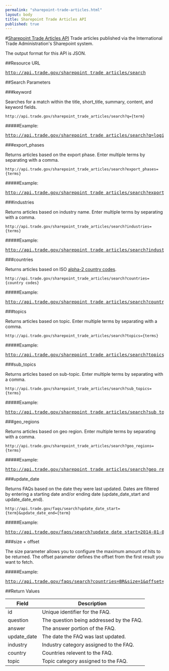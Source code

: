 ```yaml
---
permalink: "sharepoint-trade-articles.html"
layout: body
title: Sharepoint Trade Articles API
published: true
---
```


#<a href="sharepoint-trade-articles.html">Sharepoint Trade Articles API</a>
Trade articles published via the International Trade Administration's Sharepoint system.   

The output format for this API is JSON.

##Resource URL

<div><a href="http://api.trade.gov/sharepoint_trade_articles/search"><pre>http://api.trade.gov/sharepoint_trade_articles/search</pre></a></div>

##Search Parameters

###keyword

Searches for a match within the title, short_title, summary, content, and keyword fields.

    http://api.trade.gov/sharepoint_trade_articles/search?q={term}

#####Example:

<div><a href="http://api.trade.gov/sharepoint_trade_articles/search?q=logistics"><pre>http://api.trade.gov/sharepoint_trade_articles/search?q=logistics</pre></a></div>

###export_phases

Returns articles based on the export phase.  Enter multiple terms by separating with a comma.

    http://api.trade.gov/sharepoint_trade_articles/search?export_phases={terms}

#####Example:

<div><a href="http://api.trade.gov/sharepoint_trade_articles/search?export_phases=Expand,Exporting"><pre>http://api.trade.gov/sharepoint_trade_articles/search?export_phases=Expand,Exporting</pre></a></div>

###industries

Returns articles based on industry name.  Enter multiple terms by separating with a comma.

    http://api.trade.gov/sharepoint_trade_articles/search?industries={terms}

#####Example:

<div><a href="http://api.trade.gov/sharepoint_trade_articles/search?industries=Education,Finance"><pre>http://api.trade.gov/sharepoint_trade_articles/search?industries=Education,Finance</pre></a></div>

###countries

Returns articles based on ISO [alpha-2 country codes](http://www.iso.org/iso/home/standards/country_codes/country_names_and_code_elements.htm).

    http://api.trade.gov/sharepoint_trade_articles/search?countries={country codes}

#####Example:

<div><a href="http://api.trade.gov/sharepoint_trade_articles/search?countries=MX,TR"><pre>http://api.trade.gov/sharepoint_trade_articles/search?countries=MX,TR</pre></a></div>

###topics

Returns articles based on topic.  Enter multiple terms by separating with a comma.

    http://api.trade.gov/sharepoint_trade_articles/search?topics={terms}

#####Example:

<div><a href="http://api.trade.gov/sharepoint_trade_articles/search?topics=Exporting,Trade Finance"><pre>http://api.trade.gov/sharepoint_trade_articles/search?topics=Exporting,Trade Finance</pre></a></div>

###sub_topics

Returns articles based on sub-topic.  Enter multiple terms by separating with a comma.

    http://api.trade.gov/sharepoint_trade_articles/search?sub_topics={terms}

#####Example:

<div><a href="http://api.trade.gov/sharepoint_trade_articles/search?sub_topics=Export Training,Shipping"><pre>http://api.trade.gov/sharepoint_trade_articles/search?sub_topics=Export Training,Shipping</pre></a></div>

###geo_regions

Returns articles based on geo region.  Enter multiple terms by separating with a comma.

    http://api.trade.gov/sharepoint_trade_articles/search?geo_regions={terms}

#####Example:

<div><a href="http://api.trade.gov/sharepoint_trade_articles/search?geo_regions=Africa,Asia"><pre>http://api.trade.gov/sharepoint_trade_articles/search?geo_regions=Africa,Asia</pre></a></div>

###update_date

Returns FAQs based on the date they were last updated.  Dates are filtered by entering a starting date and/or ending date (update_date_start and update_date_end).

    http://api.trade.gov/faqs/search?update_date_start={term}&update_date_end={term}

#####Example:

<div><a href="http://api.trade.gov/faqs/search?update_date_start=2014-01-01&update_date_end=2014-11-01"><pre>http://api.trade.gov/faqs/search?update_date_start=2014-01-01&update_date_end=2014-11-1</pre></a></div>

###size + offset

The size parameter allows you to configure the maximum amount of hits to be returned. The offset parameter defines the offset from the first result you want to fetch.

#####Example:

<div><a href="http://api.trade.gov/faqs/search?countries=BR&size=1&offset=1"><pre>http://api.trade.gov/faqs/search?countries=BR&size=1&offset=1</pre></a></div>


##Return Values

| Field              | Description                             |
| ------------------ | --------------------------------------- |
| id                 | Unique identifier for the FAQ.             |
| question         	 | The question being addressed by the FAQ.|
| answer             | The answer portion of the FAQ.  |
| update_date        | The date the FAQ was last updated.  |
| industry           | Industry category assigned to the FAQ. |
| country            | Countries relevent to the FAQ.          |
| topic              | Topic category assigned to the FAQ.      |
